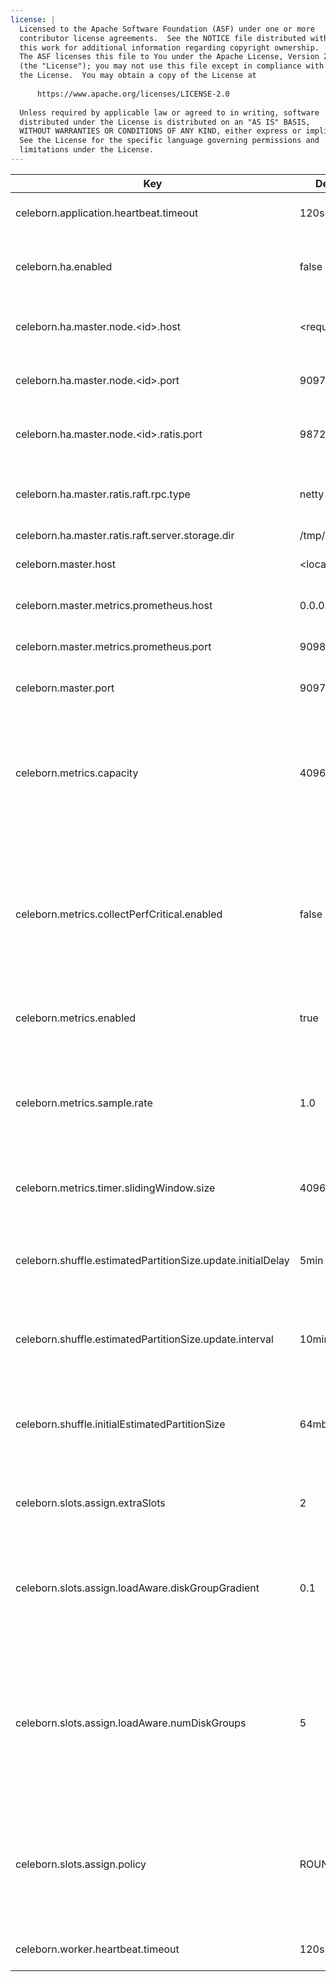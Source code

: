 ```yaml
---
license: |
  Licensed to the Apache Software Foundation (ASF) under one or more
  contributor license agreements.  See the NOTICE file distributed with
  this work for additional information regarding copyright ownership.
  The ASF licenses this file to You under the Apache License, Version 2.0
  (the "License"); you may not use this file except in compliance with
  the License.  You may obtain a copy of the License at
  
      https://www.apache.org/licenses/LICENSE-2.0
  
  Unless required by applicable law or agreed to in writing, software
  distributed under the License is distributed on an "AS IS" BASIS,
  WITHOUT WARRANTIES OR CONDITIONS OF ANY KIND, either express or implied.
  See the License for the specific language governing permissions and
  limitations under the License.
---
```


<!--begin-include-->
| Key | Default | Description | Since |
| --- | ------- | ----------- | ----- |
| celeborn.application.heartbeat.timeout | 120s | Application heartbeat timeout. | 0.2.0 | 
| celeborn.ha.enabled | false | When true, master nodes run as Raft cluster mode. | 0.2.0 | 
| celeborn.ha.master.node.&lt;id&gt;.host | &lt;required&gt; | Host to bind of master node <id> in HA mode. | 0.2.0 | 
| celeborn.ha.master.node.&lt;id&gt;.port | 9097 | Port to bind of master node <id> in HA mode. | 0.2.0 | 
| celeborn.ha.master.node.&lt;id&gt;.ratis.port | 9872 | Ratis port to bind of master node <id> in HA mode. | 0.2.0 | 
| celeborn.ha.master.ratis.raft.rpc.type | netty | RPC type for Ratis, available options: netty, grpc. | 0.2.0 | 
| celeborn.ha.master.ratis.raft.server.storage.dir | /tmp/ratis |  | 0.2.0 | 
| celeborn.master.host | &lt;localhost&gt; | Hostname for master to bind. | 0.2.0 | 
| celeborn.master.metrics.prometheus.host | 0.0.0.0 | Master's Prometheus host. | 0.2.0 | 
| celeborn.master.metrics.prometheus.port | 9098 | Master's Prometheus port. | 0.2.0 | 
| celeborn.master.port | 9097 | Port for master to bind. | 0.2.0 | 
| celeborn.metrics.capacity | 4096 | The maximum number of metrics which a source can use to generate output strings. | 0.2.0 | 
| celeborn.metrics.collectPerfCritical.enabled | false | It controls whether to collect metrics which may affect performance. When enable, Celeborn collects them. | 0.2.0 | 
| celeborn.metrics.enabled | true | When true, enable metrics system. | 0.2.0 | 
| celeborn.metrics.sample.rate | 1.0 | It controls if Celeborn collect timer metrics for some operations. Its value should be in [0.0, 1.0]. | 0.2.0 | 
| celeborn.metrics.timer.slidingWindow.size | 4096 | The sliding window size of timer metric. | 0.2.0 | 
| celeborn.shuffle.estimatedPartitionSize.update.initialDelay | 5min | Initial delay time before start updating partition size for estimation. | 0.2.0 | 
| celeborn.shuffle.estimatedPartitionSize.update.interval | 10min | Interval of updating partition size for estimation. | 0.2.0 | 
| celeborn.shuffle.initialEstimatedPartitionSize | 64mb | Initial partition size for estimation, it will change according to runtime stats. | 0.2.0 | 
| celeborn.slots.assign.extraSlots | 2 | Extra slots number when master assign slots. | 0.2.0 | 
| celeborn.slots.assign.loadAware.diskGroupGradient | 0.1 | This value means how many more workload will be placed into a faster disk group than a slower group. | 0.2.0 | 
| celeborn.slots.assign.loadAware.numDiskGroups | 5 | This configuration is a guidance for load-aware slot allocation algorithm. This value is control how many disk groups will be created. | 0.2.0 | 
| celeborn.slots.assign.policy | ROUNDROBIN | Policy for master to assign slots, Celeborn supports two types of policy: roundrobin and loadaware. | 0.2.0 | 
| celeborn.worker.heartbeat.timeout | 120s | Worker heartbeat timeout. | 0.2.0 | 
<!--end-include-->
